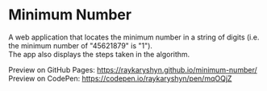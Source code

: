# Minimum Number

A web application that locates the minimum number in a string of digits (i.e. the minimum number of "45621879" is "1").<br/>
The app also displays the steps taken in the algorithm.

Preview on GitHub Pages:   <https://raykaryshyn.github.io/minimum-number/><br/>
Preview on CodePen:  <https://codepen.io/raykaryshyn/pen/mqOQjZ>
